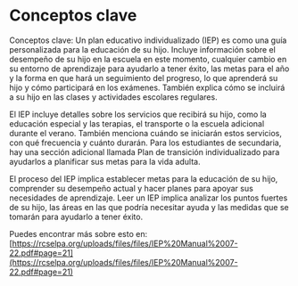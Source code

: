 # Conceptos clave
Conceptos clave: Un plan educativo individualizado (IEP) es como una guía personalizada para la educación de su hijo. Incluye información sobre el desempeño de su hijo en la escuela en este momento, cualquier cambio en su entorno de aprendizaje para ayudarlo a tener éxito, las metas para el año y la forma en que hará un seguimiento del progreso, lo que aprenderá su hijo y cómo participará en los exámenes. También explica cómo se incluirá a su hijo en las clases y actividades escolares regulares.

El IEP incluye detalles sobre los servicios que recibirá su hijo, como la educación especial y las terapias, el transporte o la escuela adicional durante el verano. También menciona cuándo se iniciarán estos servicios, con qué frecuencia y cuánto durarán. Para los estudiantes de secundaria, hay una sección adicional llamada Plan de transición individualizado para ayudarlos a planificar sus metas para la vida adulta.

El proceso del IEP implica establecer metas para la educación de su hijo, comprender su desempeño actual y hacer planes para apoyar sus necesidades de aprendizaje. Leer un IEP implica analizar los puntos fuertes de su hijo, las áreas en las que podría necesitar ayuda y las medidas que se tomarán para ayudarlo a tener éxito.

Puedes encontrar más sobre esto en: [https://rcselpa.org/uploads/files/files/IEP%20Manual%2007-22.pdf#page=21](https://rcselpa.org/uploads/files/files/IEP%20Manual%2007-22.pdf#page=21)
